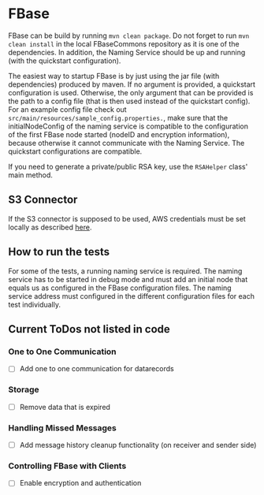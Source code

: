 # FBase

FBase can be build by running `mvn clean package`. Do not forget to run `mvn clean install` in the local FBaseCommons repository as it is one of the dependencies. In addition, the Naming Service should be up and running (with the quickstart configuration).

The easiest way to startup FBase is by just using the jar file (with dependencies) produced by maven. If no argument is provided, a quickstart configuration is used. Otherwise, the only argument that can be provided is the path to a config file (that is then used instead of the quickstart config). For an example config file check out `src/main/resources/sample_config.properties.`, make sure that the initialNodeConfig of the naming service is compatible to the configuration of the first FBase node started (nodeID and encryption information), because otherwise it cannot communicate with the Naming Service. The quickstart configurations are compatible.

If you need to generate a private/public RSA key, use the `RSAHelper` class' main method.

## S3 Connector

If the S3 connector is supposed to be used, AWS credentials must be set locally as described [here](http://docs.aws.amazon.com/sdk-for-java/v1/developer-guide/setup-credentials.html).

## How to run the tests

For some of the tests, a running naming service is required. The naming service has to be started in debug mode and must add an initial node that equals us as configured in the FBase configuration files. The naming service address must configured in the different configuration files for each test individually.

## Current ToDos not listed in code

### One to One Communication
- [ ] Add one to one communication for datarecords

### Storage
- [ ] Remove data that is expired

### Handling Missed Messages
- [ ] Add message history cleanup functionality (on receiver and sender side)

### Controlling FBase with Clients
 - [ ] Enable encryption and authentication
